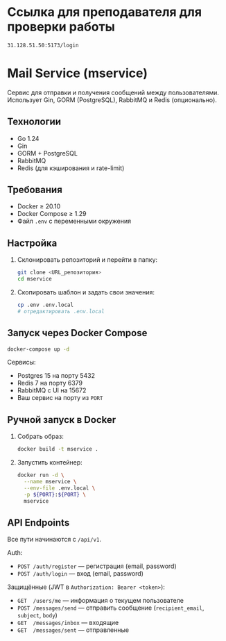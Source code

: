# Ссылка для преподавателя для проверки работы
```bash
31.128.51.50:5173/login
```

# Mail Service (mservice)

Cервис для отправки и получения сообщений между пользователями.  
Использует Gin, GORM (PostgreSQL), RabbitMQ и Redis (опционально).

## Технологии
- Go 1.24
- Gin
- GORM + PostgreSQL
- RabbitMQ
- Redis (для кэширования и rate-limit)

## Требования
- Docker ≥ 20.10
- Docker Compose ≥ 1.29
- Файл `.env` с переменными окружения

## Настройка
1. Склонировать репозиторий и перейти в папку:
   ```bash
   git clone <URL_репозитория>
   cd mservice
   ```
2. Скопировать шаблон и задать свои значения:
   ```bash
   cp .env .env.local
   # отредактировать .env.local
   ```

## Запуск через Docker Compose
```bash
docker-compose up -d
```
Сервисы:
- Postgres 15 на порту 5432
- Redis 7 на порту 6379
- RabbitMQ с UI на 15672
- Ваш сервис на порту из `PORT`

## Ручной запуск в Docker
1. Собрать образ:
   ```bash
   docker build -t mservice .
   ```
2. Запустить контейнер:
   ```bash
   docker run -d \
     --name mservice \
     --env-file .env.local \
     -p ${PORT}:${PORT} \
     mservice
   ```

## API Endpoints
Все пути начинаются с `/api/v1`.

Auth:
- `POST /auth/register` — регистрация (email, password)
- `POST /auth/login`    — вход (email, password)

Защищённые (JWT в `Authorization: Bearer <token>`):
- `GET  /users/me`           — информация о текущем пользователе
- `POST /messages/send`      — отправить сообщение (`recipient_email`, `subject`, `body`)
- `GET  /messages/inbox`     — входящие
- `GET  /messages/sent`      — отправленные
